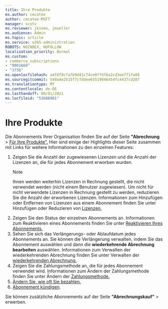 ```yaml
---
title: Ihre Produkte
ms.author: cmcatee
author: cmcatee-MSFT
manager: scotv
ms.reviewer: jkinma, jmueller
ms.audience: Admin
ms.topic: article
ms.service: o365-administration
ROBOTS: NOINDEX, NOFOLLOW
localization_priority: Normal
ms.custom:
- commerce_subscriptions
- "9001669"
- "3736"
ms.openlocfilehash: a4f8f9cfa7b9d41c74ce9ffdf6a2cd3eef71fa08
ms.sourcegitcommit: 540a4e2515f7cfddee65519046454fc4437cd287
ms.translationtype: MT
ms.contentlocale: de-DE
ms.lasthandoff: 08/01/2021
ms.locfileid: "53688901"
---
```

# <a name="your-products"></a>Ihre Produkte

Die Abonnements Ihrer Organisation finden Sie auf der Seite **"Abrechnung**  >  [Für Ihre Produkte".](https://go.microsoft.com/fwlink/p/?linkid=842054) Hier sind einige der Highlights dieser Seite zusammen mit Links für weitere Informationen zu den einzelnen Features:

1. Zeigen Sie die Anzahl der zugewiesenen Lizenzen und die Anzahl der Lizenzen an, die für jedes Abonnement erworben wurden.
    > [!NOTE]
    > Ihnen werden weiterhin Lizenzen in Rechnung gestellt, die nicht verwendet werden (nicht einem Benutzer zugewiesen). Um nicht für nicht verwendete Lizenzen in Rechnung gestellt zu werden, reduzieren Sie die Anzahl der erworbenen Lizenzen. Informationen zum Hinzufügen oder Entfernen von Lizenzen aus einem Abonnement finden Sie unter Hinzufügen oder Reduzieren von [Lizenzen.](https://docs.microsoft.com/alchemyinsights/how-to-add-or-reduce-licenses)
2. Zeigen Sie den Status der einzelnen Abonnements an. Informationen zum Reaktivieren eines Abonnements finden Sie unter [Reaktivieren Ihres Abonnements.](reactivate-your-subscription.md)
3. Sehen Sie sich das Verlängerungs- oder Ablaufdatum jedes Abonnements an. Sie können die Verlängerung verwalten, indem Sie das Abonnement auswählen und dann die **wiederkehrende Abrechnung bearbeiten** auswählen. Informationen zum Verwalten der wiederkehrenden Abrechnung finden Sie unter Verwalten der [wiederkehrenden Abrechnung.](manage-auto-renewal.md)
4. Zeigen Sie die Zahlungsmethode an, die für jedes Abonnement verwendet wird. Informationen zum Ändern der Zahlungsmethode finden Sie unter Ändern der [Zahlungsmethode.](change-payment-method.md)
5. [Ändern Sie, wie oft Sie bezahlen.](change-how-often-you-pay.md)
6. [Abonnement kündigen](https://go.microsoft.com/fwlink/?linkid=2119113).

Sie können zusätzliche Abonnements auf der Seite **"Abrechnungskauf"**  >  [](https://go.microsoft.com/fwlink/p/?linkid=868433) erwerben.